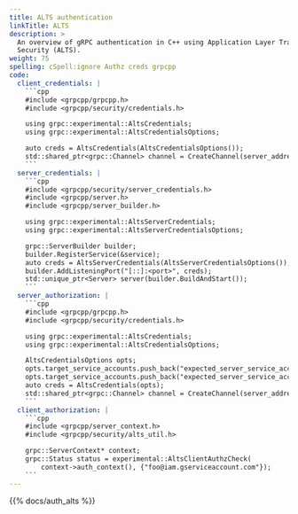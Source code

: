 ```yaml
---
title: ALTS authentication
linkTitle: ALTS
description: >
  An overview of gRPC authentication in C++ using Application Layer Transport
  Security (ALTS).
weight: 75
spelling: cSpell:ignore Authz creds grpcpp
code:
  client_credentials: |
    ```cpp
    #include <grpcpp/grpcpp.h>
    #include <grpcpp/security/credentials.h>

    using grpc::experimental::AltsCredentials;
    using grpc::experimental::AltsCredentialsOptions;

    auto creds = AltsCredentials(AltsCredentialsOptions());
    std::shared_ptr<grpc::Channel> channel = CreateChannel(server_address, creds);
    ```
  server_credentials: |
    ```cpp
    #include <grpcpp/security/server_credentials.h>
    #include <grpcpp/server.h>
    #include <grpcpp/server_builder.h>

    using grpc::experimental::AltsServerCredentials;
    using grpc::experimental::AltsServerCredentialsOptions;

    grpc::ServerBuilder builder;
    builder.RegisterService(&service);
    auto creds = AltsServerCredentials(AltsServerCredentialsOptions());
    builder.AddListeningPort("[::]:<port>", creds);
    std::unique_ptr<Server> server(builder.BuildAndStart());
    ```
  server_authorization: |
    ```cpp
    #include <grpcpp/grpcpp.h>
    #include <grpcpp/security/credentials.h>

    using grpc::experimental::AltsCredentials;
    using grpc::experimental::AltsCredentialsOptions;

    AltsCredentialsOptions opts;
    opts.target_service_accounts.push_back("expected_server_service_account1");
    opts.target_service_accounts.push_back("expected_server_service_account2");
    auto creds = AltsCredentials(opts);
    std::shared_ptr<grpc::Channel> channel = CreateChannel(server_address, creds);
    ```
  client_authorization: |
    ```cpp
    #include <grpcpp/server_context.h>
    #include <grpcpp/security/alts_util.h>

    grpc::ServerContext* context;
    grpc::Status status = experimental::AltsClientAuthzCheck(
        context->auth_context(), {"foo@iam.gserviceaccount.com"});
    ```
---
```


{{% docs/auth_alts %}}

